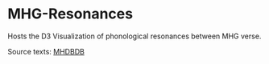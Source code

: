 # MHG-Resonances

Hosts the D3 Visualization of phonological resonances between MHG verse.

Source texts: [MHDBDB](http://mhdbdb.sbg.ac.at/mhdbdb/App?action=TextList)
